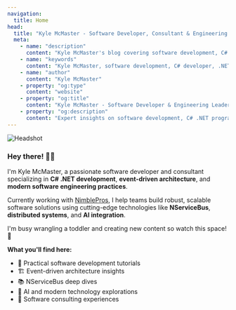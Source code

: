 ```yaml
---
navigation:
  title: Home
head:
  title: "Kyle McMaster - Software Developer, Consultant & Engineering Leader"
  meta:
    - name: "description"
      content: "Kyle McMaster's blog covering software development, C# .NET programming, event-driven architecture, NServiceBus, AI, and modern software engineering practices. Expert insights from a NimblePros consultant."
    - name: "keywords"
      content: "Kyle McMaster, software development, C# developer, .NET programming, event driven architecture, NServiceBus, software engineering, NimblePros, software consulting, distributed systems, AI development, software architecture"
    - name: "author"
      content: "Kyle McMaster"
    - property: "og:type"
      content: "website"
    - property: "og:title"
      content: "Kyle McMaster - Software Developer & Engineering Leader"
    - property: "og:description"
      content: "Expert insights on software development, C# .NET programming, event-driven architecture, and modern engineering practices from Kyle McMaster, NimblePros consultant."
---
```


<SEOStructuredData type="Person" />

![Headshot](/headshot.png)

### Hey there! 🙋‍♂️

I'm Kyle McMaster, a passionate software developer and consultant specializing in **C# .NET development**, **event-driven architecture**, and **modern software engineering practices**. 

Currently working with [NimblePros](https://nimblepros.com/), I help teams build robust, scalable software solutions using cutting-edge technologies like **NServiceBus**, **distributed systems**, and **AI integration**.

I'm busy wrangling a toddler and creating new content so watch this space! 👀

**What you'll find here:**
- 🔧 Practical software development tutorials
- 🏗️ Event-driven architecture insights  
- 📚 NServiceBus deep dives
- 🤖 AI and modern technology explorations
- 💼 Software consulting experiences

